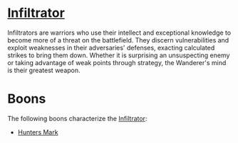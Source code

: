 # [Infiltrator](Infiltrator.md)
Infiltrators are warriors who use their intellect and exceptional knowledge to become more of a threat on the battlefield. They discern vulnerabilities and exploit weaknesses in their adversaries' defenses, exacting calculated strikes to bring them down. Whether it is surprising an unsuspecting enemy or taking advantage of weak points through strategy, the Wanderer's mind is their greatest weapon.

# Boons
The following boons characterize the [Infiltrator](Infiltrator.md):

- [Hunters Mark](Hunters%20Mark.md)